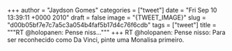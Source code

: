 
+++
author = "Jaydson Gomes"
categories = ["tweet"]
date = "Fri Sep 10 13:39:11 +0000 2010"
draft = false
image = "{TWEET_IMAGE}"
slug = "d00b05bf7e7c7a5c3a054b4faf5b17d4c76f6cdb"
tags = ["tweet"]
title = """RT @holopanen: Pense niss..."""
+++
RT @holopanen: Pense nisso: Para ser reconhecido como Da Vinci, pinte uma Monalisa primeiro.
